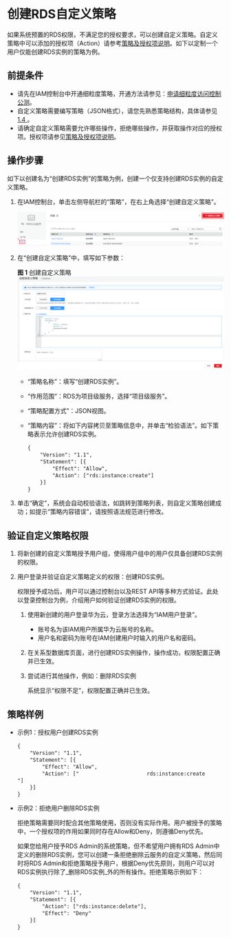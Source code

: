 # 创建RDS自定义策略<a name="rds_sqlserver_07_0003"></a>

如果系统预置的RDS权限，不满足您的授权要求，可以创建自定义策略。自定义策略中可以添加的授权项（Action）请参考[策略及授权项说明](https://support.huaweicloud.com/api-rds/rds_10_0002.html)。如下以定制一个用户仅能创建RDS实例的策略为例。

## 前提条件<a name="rds_07_0003_zh-cn_topic_0172661626_section24121565"></a>

-   请先在IAM控制台中开通细粒度策略，开通方法请参见：[申请细粒度访问控制公测](https://support.huaweicloud.com/usermanual-iam/iam_01_019.html)。
-   自定义策略需要编写策略（JSON格式），请您先熟悉策略结构，具体请参见[1.4 ](策略语法-细粒度策略.md)。
-   请确定自定义策略需要允许哪些操作，拒绝哪些操作，并获取操作对应的授权项。授权项请参见[策略及授权项说明](https://support.huaweicloud.com/api-rds/rds_10_0002.html)。

## 操作步骤<a name="rds_07_0003_zh-cn_topic_0172661626_section15767494"></a>

如下以创建名为“创建RDS实例”的策略为例，创建一个仅支持创建RDS实例的自定义策略。

1.  在IAM控制台，单击左侧导航栏的“策略”，在右上角选择“创建自定义策略”。

    ![](figures/创建自定义策略.png)

2.  在“创建自定义策略”中，填写如下参数：

    **图 1**  创建自定义策略<a name="rds_07_0003_fig20893185110012"></a>  
    ![](figures/创建自定义策略-0.png "创建自定义策略-0")

    -   “策略名称”：填写“创建RDS实例”。
    -   “作用范围”：RDS为项目级服务，选择“项目级服务”。
    -   “策略配置方式”：JSON视图。
    -   “策略内容”：将如下内容拷贝至策略信息中，并单击“检验语法”。如下策略表示允许创建RDS实例。

        ```
        {
        	"Version": "1.1",
        	"Statement": [{
        		"Effect": "Allow",
        		"Action": ["rds:instance:create"]
        	}]
        }
        ```

3.  单击“确定”，系统会自动校验语法，如跳转到策略列表，则自定义策略创建成功；如提示“策略内容错误”，请按照语法规范进行修改。

## 验证自定义策略权限<a name="rds_07_0003_section101229715271"></a>

1.  将新创建的自定义策略授予用户组，使得用户组中的用户仅具备创建RDS实例的权限。
2.  用户登录并验证自定义策略定义的权限：创建RDS实例。

    权限授予成功后，用户可以通过控制台以及REST API等多种方式验证。此处以登录控制台为例，介绍用户如何验证创建RDS实例的权限。

    1.  使用新创建的用户登录华为云，登录方法选择为“IAM用户登录”。
        -   账号名为该IAM用户所属华为云账号的名称。
        -   用户名和密码为账号在IAM创建用户时输入的用户名和密码。

    2.  在关系型数据库页面，进行创建RDS实例操作，操作成功，权限配置正确并已生效。
    3.  尝试进行其他操作，例如：删除RDS实例

        系统显示“权限不足”，权限配置正确并已生效。



## 策略样例<a name="rds_07_0003_zh-cn_topic_0172661626_section7689721"></a>

-   示例1：授权用户创建RDS实例

    ```
    {
    	"Version": "1.1",
    	"Statement": [{
    		"Effect": "Allow",
    		"Action": ["                      rds:instance:create                  "]
    	}]
    }
    ```

-   示例2：拒绝用户删除RDS实例

    拒绝策略需要同时配合其他策略使用，否则没有实际作用。用户被授予的策略中，一个授权项的作用如果同时存在Allow和Deny，则遵循Deny优先。

    如果您给用户授予RDS Admin的系统策略，但不希望用户拥有RDS Admin中定义的删除RDS实例，您可以创建一条拒绝删除云服务的自定义策略，然后同时将RDS Admin和拒绝策略授予用户，根据Deny优先原则，则用户可以对RDS实例执行除了_删除RDS实例_外的所有操作。拒绝策略示例如下：

    ```
    {
    	"Version": "1.1",
    	"Statement": [{
    		"Action": ["rds:instance:delete"],
    		"Effect": "Deny"
    	}]
    }
    ```


